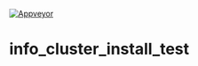 [![Appveyor](https://ci.appveyor.com/api/projects/status/github/zhaofeng-shu33/info-cluster-install-test?branch=master&svg=true)](https://ci.appveyor.com/project/zhaofeng-shu33/info_cluster_install_test)
# info_cluster_install_test
